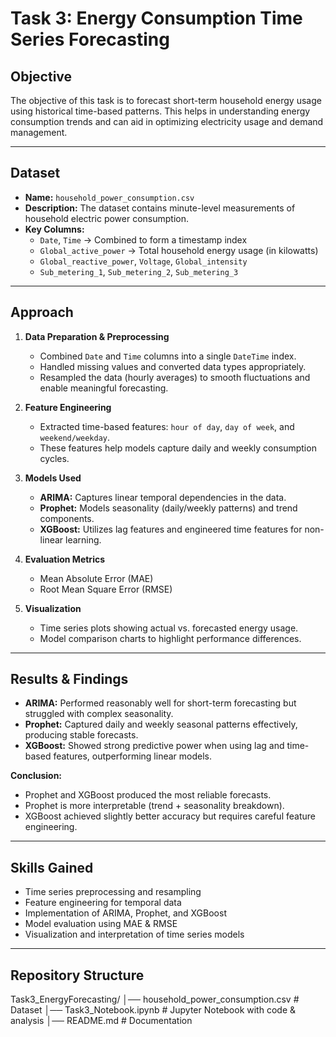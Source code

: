 # Task 3: Energy Consumption Time Series Forecasting

## Objective  
The objective of this task is to forecast short-term household energy usage using historical time-based patterns. This helps in understanding energy consumption trends and can aid in optimizing electricity usage and demand management.

---

## Dataset  
- **Name:** `household_power_consumption.csv`  
- **Description:** The dataset contains minute-level measurements of household electric power consumption.  
- **Key Columns:**  
  - `Date`, `Time` → Combined to form a timestamp index  
  - `Global_active_power` → Total household energy usage (in kilowatts)  
  - `Global_reactive_power`, `Voltage`, `Global_intensity`  
  - `Sub_metering_1`, `Sub_metering_2`, `Sub_metering_3`  

---

## Approach  

1. **Data Preparation & Preprocessing**  
   - Combined `Date` and `Time` columns into a single `DateTime` index.  
   - Handled missing values and converted data types appropriately.  
   - Resampled the data (hourly averages) to smooth fluctuations and enable meaningful forecasting.  

2. **Feature Engineering**  
   - Extracted time-based features: `hour of day`, `day of week`, and `weekend/weekday`.  
   - These features help models capture daily and weekly consumption cycles.  

3. **Models Used**  
   - **ARIMA:** Captures linear temporal dependencies in the data.  
   - **Prophet:** Models seasonality (daily/weekly patterns) and trend components.  
   - **XGBoost:** Utilizes lag features and engineered time features for non-linear learning.  

4. **Evaluation Metrics**  
   - Mean Absolute Error (MAE)  
   - Root Mean Square Error (RMSE)  

5. **Visualization**  
   - Time series plots showing actual vs. forecasted energy usage.  
   - Model comparison charts to highlight performance differences.  

---

## Results & Findings  

- **ARIMA:** Performed reasonably well for short-term forecasting but struggled with complex seasonality.  
- **Prophet:** Captured daily and weekly seasonal patterns effectively, producing stable forecasts.  
- **XGBoost:** Showed strong predictive power when using lag and time-based features, outperforming linear models.  

**Conclusion:**  
- Prophet and XGBoost produced the most reliable forecasts.  
- Prophet is more interpretable (trend + seasonality breakdown).  
- XGBoost achieved slightly better accuracy but requires careful feature engineering.  

---

## Skills Gained  
- Time series preprocessing and resampling  
- Feature engineering for temporal data  
- Implementation of ARIMA, Prophet, and XGBoost  
- Model evaluation using MAE & RMSE  
- Visualization and interpretation of time series models  

---

## Repository Structure  

Task3_EnergyForecasting/
│── household_power_consumption.csv # Dataset
│── Task3_Notebook.ipynb # Jupyter Notebook with code & analysis
│── README.md # Documentation
